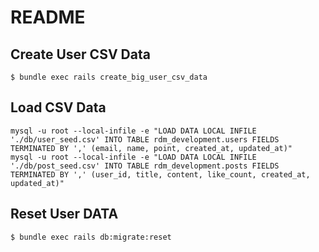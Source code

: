 # README

## Create User CSV Data

```
$ bundle exec rails create_big_user_csv_data
```

## Load CSV Data

```
mysql -u root --local-infile -e "LOAD DATA LOCAL INFILE './db/user_seed.csv' INTO TABLE rdm_development.users FIELDS TERMINATED BY ',' (email, name, point, created_at, updated_at)"
mysql -u root --local-infile -e "LOAD DATA LOCAL INFILE './db/post_seed.csv' INTO TABLE rdm_development.posts FIELDS TERMINATED BY ',' (user_id, title, content, like_count, created_at, updated_at)"
```

## Reset User DATA

```
$ bundle exec rails db:migrate:reset
```
